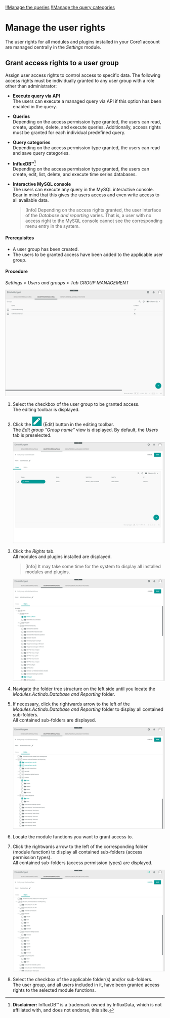 [!!Manage the queries](./01_ManageQueries.md)
[!!Manage the query categories](./02_ManageQueryCategories.md)

# Manage the user rights

The user rights for all modules and plugins installed in your Core1 account are managed centrally in the *Settings* module. 

[comment]: <> (Link hinzufügen, wenn verfügbar)



## Grant access rights to a user group

Assign user access rights to control access to specific data. The following access rights must be individually granted to any user group with a role other than administrator:

- **Execute query via API**  
    The users can execute a managed query via API if this option has been enabled in the query.
- **Queries**   
    Depending on the access permission type granted, the users can read, create, update, delete, and execute queries. Additionally, access rights must be granted for each individual predefined query.    
- **Query categories**  
    Depending on the access permission type granted, the users can read and save query categories.
- **InfluxDB&trade;[^1]**  
    Depending on the access permission type granted, the users can create, edit, list, delete, and execute time series databases.
- **Interactive MySQL console**  
    The users can execute any query in the MySQL interactive console. Bear in mind that this gives the users access and even write access to all available data. 

    > [Info] Depending on the access rights granted, the user interface of the *Database and reporting* varies. That is, a user with no access right to the MySQL console cannot see the corresponding menu entry in the system.

#### Prerequisites

- A user group has been created.
- The users to be granted access have been added to the applicable user group.

[comment]: <> (Links hinzufügen, wenn verfügbar)

#### Procedure

*Settings > Users and groups > Tab GROUP MANAGEMENT*

![Group management](../../Assets/Screenshots/DatabaseAndReporting/GroupManagement.png "[Group management]")

1. Select the checkbox of the user group to be granted access.   
    The editing toolbar is displayed.

2. Click the ![Edit](../../Assets/Icons/Edit01.png "[Edit]") (Edit) button in the editing toolbar.    
    The *Edit group "Group name"* view is displayed. By default, the *Users* tab is preselected.

    ![Edit group users](../../Assets/Screenshots/DatabaseAndReporting/EditGroupUsers.png "[Edit group users]")

3. Click the *Rights* tab.  
    All modules and plugins installed are displayed.

    > [Info] It may take some time for the system to display all installed modules and plugins.

    ![Edit group rights](../../Assets/Screenshots/DatabaseAndReporting/EditGroupRights.png "[Edit group rights]")

4. Navigate the folder tree structure on the left side until you locate the *Modules.Actindo.Database and Reporting* folder.
    
5. If necessary, click the rightwards arrow to the left of the *Modules.Actindo.Database and Reporting* folder to display all contained sub-folders.  
    All contained sub-folders are displayed.

    ![Rights DB and reporting](../../Assets/Screenshots/DatabaseAndReporting/EditGroupRightsDatabaseAndReporting.png "[Rights DB and reporting]")

6. Locate the module functions you want to grant access to.

7. Click the rightwards arrow to the left of the corresponding folder (module function) to display all contained sub-folders (access permission types).  
    All contained sub-folders (access permission types) are displayed.

    ![Access permission types](../../Assets/Screenshots/DatabaseAndReporting/AccessPermissionTypes.png "[Access permission types]")

8. Select the checkbox of the applicable folder(s) and/or sub-folders.  
   The user group, and all users included in it, have been granted access rights to the selected module functions.


[^1]: **Disclaimer:** InfluxDB&trade; is a trademark owned by InfluxData, which is not affiliated with, and does not endorse, this site.  